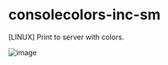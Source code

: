 # consolecolors-inc-sm
[LINUX] Print to server with colors.

![image](https://user-images.githubusercontent.com/48390633/148484338-ef065fb8-ba7a-4a42-85cb-16d632ee0c22.png)

